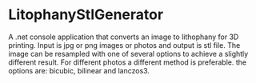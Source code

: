# LitophanyStlGenerator
A .net console application that converts an image to lithophany for 3D printing. Input is jpg or png images or photos and output is stl file. The image can be resampled with one of several options to achieve a slightly different result. For different photos a different method is preferable. the options are: bicubic, bilinear and lanczos3.

